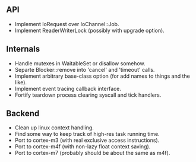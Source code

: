 API
---

 - Implement IoRequest over IoChannel::Job.
 - Implement ReaderWriterLock (possibly with upgrade option).
 
Internals
---------

 - Handle mutexes in WaitableSet or disallow somehow.
 - Separte Blocker::remove into 'cancel' and 'timeout' calls.
 - Implement arbitrary base-class option (for add names to things and the like).
 - Implement event tracing callback interface.
 - Fortify teardown process clearing syscall and tick handlers.

Backend
-------

 - Clean up linux context handling.
 - Find some way to keep track of high-res task running time.
 - Port to cortex-m3 (with real exclusive access instructions).
 - Port to cortex-m4f (with non-lazy float context saving).
 - Port to cortex-m7 (probably should be about the same as m4f).
